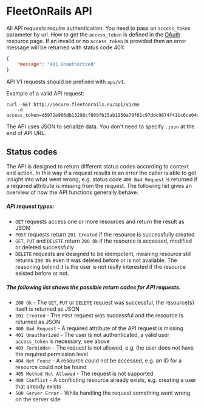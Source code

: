 # FleetOnRails API

All API requests require authentication. You need to pass an `access_token` parameter by url.
How to get the `access_token` is defined in the [OAuth](/help/api/oauth) resource page.
If an invalid or no `access_token` is provided then an error message will be returned with status code 401:

```json
{
    "message": "401 Unauthorized"
}
```

API V1 requests should be prefixed with `api/v1`.

Example of a valid API request:

```
curl -GET http://secure.fleetonrails.eu/api/v1/me
    -d access_token=d5972e906db13298cf809fb15ab1950a79f61c97ddc9874f411c6ce04db3898b
```


The API uses JSON to serialize data. You don't need to specify `.json` at the end of API URL.


## Status codes

The API is designed to return different status codes according to context and action. In this way
if a request results in an error the caller is able to get insight into what went wrong, e.g.
status code `400 Bad Request` is returned if a required attribute is missing from the request.
The following list gives an overview of how the API functions generally behave.

##### API request types:

* `GET` requests access one or more resources and return the result as JSON
* `POST` requests return `201 Created` if the resource is successfully created
* `GET`, `PUT` and `DELETE` return `200 Ok` if the resource is accessed, modified or deleted successfully
* `DELETE` requests are designed to be idempotent, meaning resource still returns `200 Ok` even it was deleted before or is not available.
The reasoning behind it is the user is not really interested if the resource existed before or not.

##### The following list shows the possible return codes for API requests.

* `200 Ok` - The `GET`, `PUT` or `DELETE` request was successful, the resource(s) itself is returned as JSON
* `201 Created` - The `POST` request was successful and the resource is returned as JSON
* `400 Bad Request` - A required attribute of the API request is missing
* `401 Unauthorized` - The user is not authenticated, a valid user `access_token` is necessary, see above
* `403 Forbidden` - The request is not allowed, e.g. the user does not have the required permission level
* `404 Not Found` - A resource could not be accessed, e.g. an ID for a resource could not be found
* `405 Method Not Allowed` - The request is not supported
* `409 Conflict` - A conflicting resource already exists, e.g. creating a user that already exists
* `500 Server Error` - While handling the request something went wrong on the server side